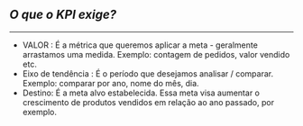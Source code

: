 ## *O que o KPI exige?*
*** 

- VALOR : É a métrica que queremos aplicar a meta - geralmente arrastamos uma medida. Exemplo: contagem de pedidos, valor vendido etc.
- Eixo de tendência : É o período que desejamos analisar / comparar. Exemplo: comparar por ano, nome do mês, dia.
- Destino: É a meta alvo estabelecida. Essa meta visa aumentar o crescimento de produtos vendidos em relação ao ano passado, por exemplo. 